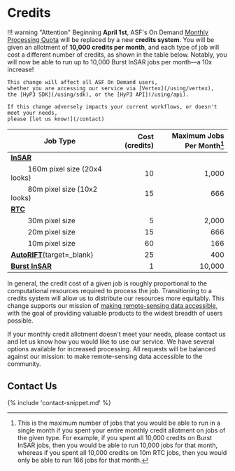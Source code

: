# Credits

<!--
TODO:
* double-check all values
-->

!!! warning "Attention"
    Beginning **April 1st**, ASF's On Demand [Monthly Processing Quota](./using/quota.md)
    will be replaced by a new **credits system**.
    You will be given an allotment of **10,000 credits per month**,
    and each type of job will cost a different number of credits,
    as shown in the table below.
    Notably, you will now be able to run up to 10,000 Burst InSAR jobs per month—a 10x increase!

    This change will affect all ASF On Demand users,
    whether you are accessing our service via [Vertex](/using/vertex),
    the [HyP3 SDK](/using/sdk), or the [HyP3 API](/using/api).

    If this change adversely impacts your current workflows, or doesn't meet your needs,
    please [let us know!](/contact)

| Job Type                                                                      |  Cost (credits) | Maximum Jobs Per Month[^1] |
|-------------------------------------------------------------------------------|----------------:|---------------------------:|
| [**InSAR**](/guides/insar_product_guide/)                                     |                 |                            |
| &nbsp;&nbsp;&nbsp;&nbsp;&nbsp;&nbsp;&nbsp;&nbsp; 160m pixel size (20x4 looks) |              10 |                      1,000 |
| &nbsp;&nbsp;&nbsp;&nbsp;&nbsp;&nbsp;&nbsp;&nbsp; 80m pixel size (10x2 looks)  |              15 |                        666 |
| [**RTC**](/guides/rtc_product_guide/)                                         |                 |                            |
| &nbsp;&nbsp;&nbsp;&nbsp;&nbsp;&nbsp;&nbsp;&nbsp; 30m pixel size               |               5 |                      2,000 |
| &nbsp;&nbsp;&nbsp;&nbsp;&nbsp;&nbsp;&nbsp;&nbsp; 20m pixel size               |              15 |                        666 |
| &nbsp;&nbsp;&nbsp;&nbsp;&nbsp;&nbsp;&nbsp;&nbsp; 10m pixel size               |              60 |                        166 |
| [**AutoRIFT**](https://its-live.jpl.nasa.gov/){target=_blank}                 |              25 |                        400 |
| [**Burst InSAR**](/guides/burst_insar_product_guide/)                         |               1 |                     10,000 |

In general, the credit cost of a given job is roughly proportional to the computational resources required to process the job.
Transitioning to a credits system will allow us to distribute our resources more equitably.
This change supports our mission of [making remote-sensing data accessible](https://asf.alaska.edu/about-asf/),
with the goal of providing valuable products to the widest breadth of users possible.

If your monthly credit allotment doesn't meet your needs,
please contact us and let us know how you would like to use our service.
We have several options available for increased processing.
All requests will be balanced against our mission: to make remote-sensing data accessible to the community.

## Contact Us

{% include 'contact-snippet.md' %}

[^1]: This is the maximum number of jobs that you would be able to run in a single month if you spent your entire monthly credit allotment on jobs of the given type. For example, if you spent all 10,000 credits on Burst InSAR jobs, then you would be able to run 10,000 jobs for that month, whereas if you spent all 10,000 credits on 10m RTC jobs, then you would only be able to run 166 jobs for that month.

